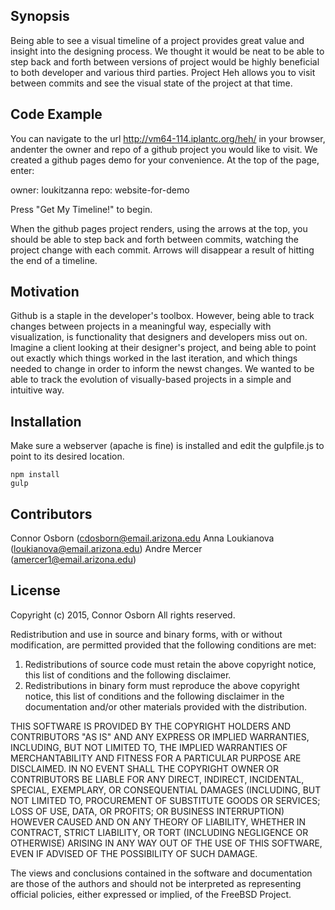## Synopsis

Being able to see a visual timeline of a project provides great value and insight into the designing process. We thought it would be neat to be able to step back and forth between versions of project would be highly beneficial to both developer and various third parties. Project Heh allows you to visit between commits and see the visual state of the project at that time.

## Code Example

You can navigate to the url http://vm64-114.iplantc.org/heh/ in your browser, andenter the owner and repo of a github project you would like to visit. We created a github pages demo for your convenience. At the top of the page, enter:

owner: loukitzanna
repo: website-for-demo

Press "Get My Timeline!" to begin.

When the github pages project renders, using the arrows at the top, you should be able to step back and forth between commits, watching the project change with each commit. Arrows will disappear a result of hitting the end of a timeline.

## Motivation

Github is a staple in the developer's toolbox. However, being able to track changes between projects in a meaningful way, especially with visualization, is functionality that designers and developers miss out on. Imagine a client looking at their designer's project, and being able to point out exactly which things worked in the last iteration, and which things needed to change in order to inform the newst changes. We wanted to be able to track the evolution of visually-based projects in a simple and intuitive way. 

## Installation

Make sure a webserver (apache is fine) is installed and edit the gulpfile.js to point to its desired location.

```
npm install 
gulp

```

## Contributors

Connor Osborn (cdosborn@email.arizona.edu
Anna Loukianova (loukianova@email.arizona.edu)
Andre Mercer (amercer1@email.arizona.edu)
## License

Copyright (c) 2015, Connor Osborn
All rights reserved.

Redistribution and use in source and binary forms, with or without
modification, are permitted provided that the following conditions are met:

1. Redistributions of source code must retain the above copyright notice, this
   list of conditions and the following disclaimer. 
2. Redistributions in binary form must reproduce the above copyright notice,
   this list of conditions and the following disclaimer in the documentation
   and/or other materials provided with the distribution.

THIS SOFTWARE IS PROVIDED BY THE COPYRIGHT HOLDERS AND CONTRIBUTORS "AS IS" AND
ANY EXPRESS OR IMPLIED WARRANTIES, INCLUDING, BUT NOT LIMITED TO, THE IMPLIED
WARRANTIES OF MERCHANTABILITY AND FITNESS FOR A PARTICULAR PURPOSE ARE
DISCLAIMED. IN NO EVENT SHALL THE COPYRIGHT OWNER OR CONTRIBUTORS BE LIABLE FOR
ANY DIRECT, INDIRECT, INCIDENTAL, SPECIAL, EXEMPLARY, OR CONSEQUENTIAL DAMAGES
(INCLUDING, BUT NOT LIMITED TO, PROCUREMENT OF SUBSTITUTE GOODS OR SERVICES;
LOSS OF USE, DATA, OR PROFITS; OR BUSINESS INTERRUPTION) HOWEVER CAUSED AND
ON ANY THEORY OF LIABILITY, WHETHER IN CONTRACT, STRICT LIABILITY, OR TORT
(INCLUDING NEGLIGENCE OR OTHERWISE) ARISING IN ANY WAY OUT OF THE USE OF THIS
SOFTWARE, EVEN IF ADVISED OF THE POSSIBILITY OF SUCH DAMAGE.

The views and conclusions contained in the software and documentation are those
of the authors and should not be interpreted as representing official policies, 
either expressed or implied, of the FreeBSD Project.
